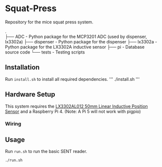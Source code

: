 # Squat-Press

Repository for the mice squat press system.

.                                                                                                       
├── ADC       - Python package for the MCP3201 ADC (used by dispenser, lx3302a)
├── dispenser - Python package for the dispenser
├── lx3302a   - Python package for the LX3302A inductive sensor
├── pi        - Database source code
└── tests     - Testing scripts

## Installation

Run `install.sh` to install all required dependencies. 
'''
./install.sh
'''

## Hardware Setup

This system requires the [LX3302AL012 50mm Linear Inductive Position Sensor](https://www.microchip.com/en-us/development-tool/lxk3302al012) and a Raspberry Pi 4. (Note: A Pi 5 will not work with pigpio)

### Wiring



## Usage 

Run `run.sh` to run the basic SENT reader.
```
./run.sh
```

